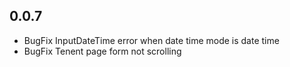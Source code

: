 ## 0.0.7

* BugFix InputDateTime error when date time mode is date time
* BugFix Tenent page form not scrolling
